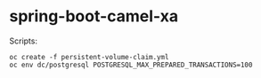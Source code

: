 # spring-boot-camel-xa


Scripts:

```
oc create -f persistent-volume-claim.yml
oc env dc/postgresql POSTGRESQL_MAX_PREPARED_TRANSACTIONS=100
```
